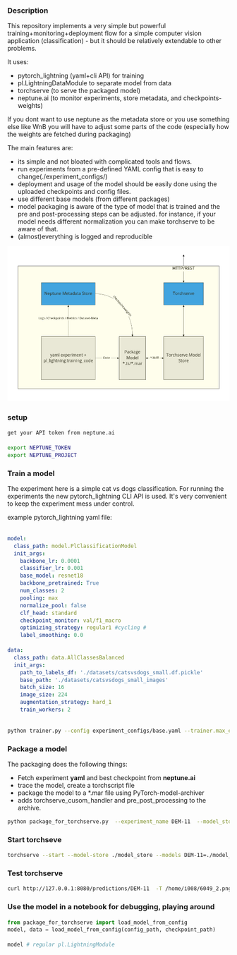 ### Description


This repository implements a very simple but powerful training+monitoring+deployment flow for a simple computer vision
application (classification)  - but it should be relatively extendable to other problems.

It uses:

- pytorch_lightning (yaml+cli API) for training
- pl.LightningDataModule to separate model from data
- torchserve (to serve the packaged model)
- neptune.ai (to monitor experiments, store metadata, and checkpoints-weights)

If you dont want to use neptune as the metadata store or you use something else like WnB you will have to adjust some parts of the code
(especially how the weights are fetched during packaging)

The main features are:

- its simple and not bloated with complicated tools and flows.
- run experiments from a pre-defined YAML config that is easy to change(./experiment_configs/)
- deployment and usage of the model should be easily done using the uploaded checkpoints and config files.
- use different base models (from different packages)
- model packaging is aware of the type of model that is trained and the pre and post-processing steps can be adjusted.
  for instance, if your model needs different normalization you can make torchserve to be aware of that.
- (almost)everything is logged and reproducible



![image info](./diagram.png)

### setup



```bash
get your API token from neptune.ai

export NEPTUNE_TOKEN
export NEPTUNE_PROJECT
```

### Train a model

The experiment here is a simple cat vs dogs classification. For running the experiments the new pytorch_lightning CLI
API is used. It's very convenient to keep the experiment mess under control.

example pytorch_lightning yaml file:

```YAML

model:
  class_path: model.PlClassificationModel
  init_args:
    backbone_lr: 0.0001
    classifier_lr: 0.001
    base_model: resnet18
    backbone_pretrained: True
    num_classes: 2
    pooling: max
    normalize_pool: false
    clf_head: standard
    checkpoint_monitor: val/f1_macro
    optimizing_strategy: regular1 #cycling #
    label_smoothing: 0.0

data:
  class_path: data.AllClassesBalanced
  init_args:
    path_to_labels_df: './datasets/catsvsdogs_small.df.pickle'
    base_path: './datasets/catsvsdogs_small_images'
    batch_size: 16
    image_size: 224
    augmentation_strategy: hard_1
    train_workers: 2

```

```bash

python trainer.py --config experiment_configs/base.yaml --trainer.max_epochs 10  --trainer.limit_train_batches 10

```

### Package a model

The packaging does the following things:

- Fetch experiment **yaml** and best checkpoint from **neptune.ai**
- trace the model, create a torchscript file
- package the model to a *.mar file using PyTorch-model-archiver
- adds torchserve_cusom_handler and pre_post_processing to the archive.


```bash
python package_for_torchserve.py  --experiment_name DEM-11  --model_store_path ./model_store
```

### Start torchseve

```bash
torchserve --start --model-store ./model_store --models DEM-11=./model_store/DEM-11.mar
```

### Test torchserve

```bash
curl http://127.0.0.1:8080/predictions/DEM-11  -T /home/i008/6049_2.png 
```



### Use the model in a notebook for debugging, playing around

```python
from package_for_torchserve import load_model_from_config
model, data = load_model_from_config(config_path, checkpoint_path)

model # regular pl.LightningModule 

```
